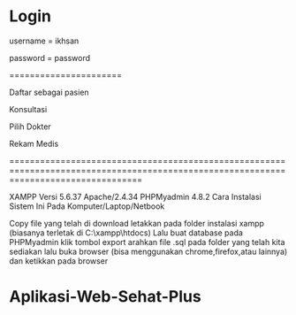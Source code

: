 Login
======================

username = ikhsan

password = password

======================

Daftar sebagai pasien

Konsultasi

Pilih Dokter

Rekam Medis

======================================================================================================================================

XAMPP Versi 5.6.37 Apache/2.4.34 PHPMyadmin 4.8.2 Cara Instalasi Sistem Ini Pada Komputer/Laptop/Netbook

Copy file yang telah di download letakkan pada folder instalasi xampp (biasanya terletak di C:\xampp\htdocs) 
Lalu buat database pada PHPMyadmin klik tombol export arahkan file .sql pada folder yang telah kita sediakan
lalu buka browser (bisa menggunakan chrome,firefox,atau lainnya) dan ketikkan pada browser
# Aplikasi-Web-Sehat-Plus

